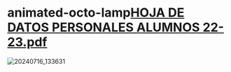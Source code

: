 # animated-octo-lamp[HOJA DE DATOS PERSONALES ALUMNOS 22-23.pdf](https://github.com/user-attachments/files/16256350/HOJA.DE.DATOS.PERSONALES.ALUMNOS.22-23.pdf)
![20240716_133631](https://github.com/user-attachments/assets/57d089b8-6efa-443f-8d33-f47e28a7671f)
